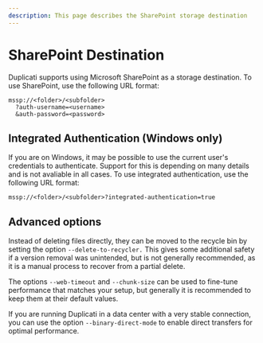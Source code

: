 ```yaml
---
description: This page describes the SharePoint storage destination
---
```


# SharePoint Destination

Duplicati supports using Microsoft SharePoint as a storage destination. To use SharePoint, use the following URL format:

```
mssp://<folder>/<subfolder>
  ?auth-username=<username>
  &auth-password=<password>
```

## Integrated Authentication (Windows only)

If you are on Windows, it may be possible to use the current user's credentials to authenticate. Support for this is depending on many details and is not avaliable in all cases. To use integrated authentication, use the following URL format:

```
mssp://<folder>/<subfolder>?integrated-authentication=true
```

## Advanced options

Instead of deleting files directly, they can be moved to the recycle bin by setting the option `--delete-to-recycler.` This gives some additional safety if a version removal was unintended, but is not generally recommended, as it is a manual process to recover from a partial delete.&#x20;

The options `--web-timeout` and `--chunk-size` can be used to fine-tune performance that matches your setup, but generally it is recommended to keep them at their default values.

If you are running Duplicati in a data center with a very stable connection, you can use the option `--binary-direct-mode` to enable direct transfers for optimal performance.
